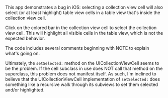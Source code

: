 This app demonstrates a bug in iOS: selecting a collection view cell will also select (or at least highlight) table view cells in a table view that's inside the collection view cell.

Click on the colored bar in the collection view cell to select the collection view cell. This will highlight all visible cells in the table view, which is not the expected behavior.

The code includes several comments beginning with NOTE to explain what's going on.

Ultimately, the `setSelected:` method on the UICollectionViewCell seems to be the problem. If the cell subclass in use does NOT call that method on the superclass, this problem does not manifest itself. As such, I'm inclined to believe that the UICollectionViewCell implementation of `setSelected:` does something like a recursive walk through its subviews to set them selected and/or highlighted.
